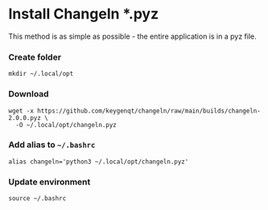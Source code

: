 # Install Changeln *.pyz

This method is as simple as possible - the entire application is in a pyz file.

### Create folder

```shell
mkdir ~/.local/opt
```

### Download

```shell
wget -x https://github.com/keygenqt/changeln/raw/main/builds/changeln-2.0.0.pyz \
  -O ~/.local/opt/changeln.pyz
```

### Add alias to `~/.bashrc`

```shell
alias changeln='python3 ~/.local/opt/changeln.pyz'
```

### Update environment

```shell
source ~/.bashrc
```
